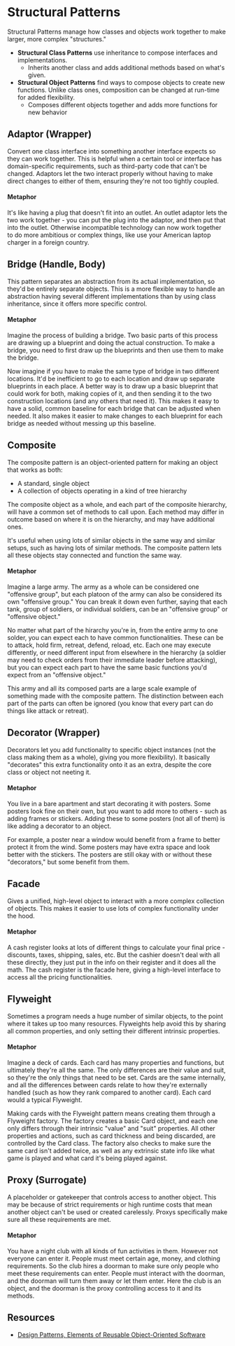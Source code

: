 # Structural Patterns

Structural Patterns manage how classes and objects work together to make larger, more complex "structures."

* **Structural Class Patterns** use inheritance to compose interfaces and implementations.
  * Inherits another class and adds additional methods based on what's given.
* **Structural Object Patterns** find ways to compose objects to create new functions. Unlike class ones, composition can be changed at run-time for added flexibility.
  * Composes different objects together and adds more functions for new behavior

## Adaptor (Wrapper)

Convert one class interface into something another interface expects so they can work together. This is helpful when a certain tool or interface has domain-specific requirements, such as third-party code that can't be changed. Adaptors let the two interact properly without having to make direct changes to either of them, ensuring they're not too tightly coupled.

#### Metaphor

It's like having a plug that doesn't fit into an outlet. An outlet adaptor lets the two work together - you can put the plug into the adaptor, and then put that into the outlet. Otherwise incompatible technology can now work together to do more ambitious or complex things, like use your American laptop charger in a foreign country.

## Bridge (Handle, Body)

This pattern separates an abstraction from its actual implementation, so they'd be entirely separate objects. This is a more flexible way to handle an abstraction having several different implementations than by using class inheritance, since it offers more specific control.

#### Metaphor

Imagine the process of building a bridge. Two basic parts of this process are drawing up a blueprint and doing the actual construction. To make a bridge, you need to first draw up the blueprints and then use them to make the bridge.

Now imagine if you have to make the same type of bridge in two different locations. It'd be inefficient to go to each location and draw up separate blueprints in each place. A better way is to draw up a basic blueprint that could work for both, making copies of it, and then sending it to the two construction locations (and any others that need it). This makes it easy to have a solid, common baseline for each bridge that can be adjusted when needed. It also makes it easier to make changes to each blueprint for each bridge as needed without messing up this baseline.

## Composite

The composite pattern is an object-oriented pattern for making an object that works as both:

* A standard, single object
* A collection of objects operating in a kind of tree hierarchy

The composite object as a whole, and each part of the composite hierarchy, will have a common set of methods to call upon. Each method may differ in outcome based on where it is on the hierarchy, and may have additional ones.

It's useful when using lots of similar objects in the same way and similar setups, such as having lots of similar methods. The composite pattern lets all these objects stay connected and function the same way.

#### Metaphor

Imagine a large army. The army as a whole can be considered one "offensive group", but each platoon of the army can also be considered its own "offensive group." You can break it down even further, saying that each tank, group of soldiers, or individual soldiers, can be an "offensive group" or "offensive object."

No matter what part of the hirarchy you're in, from the entire army to one solder, you can expect each to have common functionalities. These can be to attack, hold firm, retreat, defend, reload, etc. Each one may execute differently, or need different input from elsewhere in the hierarchy (a soldier may need to check orders from their immediate leader before attacking), but you can expect each part to have the same basic functions you'd expect from an "offensive object."

This army and all its composed parts are a large scale example of something made with the composite pattern. The distinction between each part of the parts can often be ignored (you know that every part can do things like attack or retreat).

## Decorator (Wrapper)

Decorators let you add functionality to specific object instances (not the class making them as a whole), giving you more flexibility). It basically "decorates" this extra functionality onto it as an extra, despite the core class or object not neeting it.

#### Metaphor

You live in a bare apartment and start decorating it with posters. Some posters look fine on their own, but you want to add more to others - such as adding frames or stickers. Adding these to some posters (not all of them) is like adding a decorator to an object.

For example, a poster near a window would benefit from a frame to better protect it from the wind. Some posters may have extra space and look better with the stickers. The posters are still okay with or without these "decorators," but some benefit from them.

## Facade

Gives a unified, high-level object to interact with a more complex collection of objects. This makes it easier to use lots of complex functionality under the hood.

#### Metaphor

A cash register looks at lots of different things to calculate your final price - discounts, taxes, shipping, sales, etc. But the cashier doesn't deal with all these directly, they just put in the info on their register and it does all the math. The cash register is the facade here, giving a high-level interface to access all the pricing functionalities.

## Flyweight

Sometimes a program needs a huge number of similar objects, to the point where it takes up too many resources. Flyweights help avoid this by sharing all common properties, and only setting their different intrinsic properties.

#### Metaphor

Imagine a deck of cards. Each card has many properties and functions, but ultimately they're all the same. The only differences are their value and suit, so they're the only things that need to be set. Cards are the same internally, and all the differences between cards relate to how they're externally handled (such as how they rank compared to another card). Each card would a typical Flyweight.

Making cards with the Flyweight pattern means creating them through a Flyweight factory. The factory creates a basic Card object, and each one only differs through their intrinsic "value" and "suit" properties. All other properties and actions, such as card thickness and being discarded, are controlled by the Card class. The factory also checks to make sure the same card isn't added twice, as well as any extrinsic state info like what game is played and what card it's being played against.

## Proxy (Surrogate)

A placeholder or gatekeeper that controls access to another object. This may be because of strict requirements or high runtime costs that mean another object can't be used or created carelessly. Proxys specifically make sure all these requirements are met.

#### Metaphor

You have a night club with all kinds of fun activities in them. However not everyone can enter it. People must meet certain age, money, and clothing requirements. So the club hires a doorman to make sure only people who meet these requirements can enter. People must interact with the doorman, and the doorman will turn them away or let them enter. Here the club is an object, and the doorman is the proxy controlling access to it and its methods.


## Resources

* [Design Patterns, Elements of Reusable Object-Oriented Software](https://www.amazon.com/Design-Patterns-Elements-Reusable-Object-Oriented/dp/0201633612/ref=sr_1_2?s=books&ie=UTF8&qid=1535832017&sr=1-2&keywords=design+patterns+elements+of+reusable+object-oriented+software)
